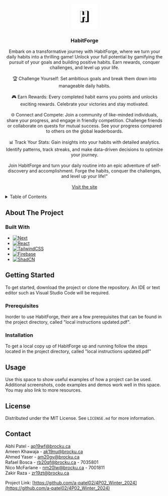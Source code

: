 <!-- PROJECT LOGO -->
<br />
<div align="center">
  <a href="https://habitforge.ca">
    <img src="images/Icon.png" alt="Logo" height="80">
  </a>

<h3 align="center">HabitForge</h3>

  <p align="center">
    Embark on a transformative journey with HabitForge, where we turn your daily habits into a thrilling game! Unlock your full potential by gamifying the pursuit of your goals and building positive habits. Earn rewards, conquer challenges, and level up your life.
    <br />
    <br />
    🏆 Challenge Yourself: Set ambitious goals and break them down into manageable daily habits.
    <br /> 
    <br />
    🎮 Earn Rewards: Every completed habit earns you points and unlocks exciting rewards. Celebrate your victories and stay motivated.
    <br />
    <br />
    🌐 Connect and Compete: Join a community of like-minded individuals, share your progress, and engage in friendly competition. Challenge friends or collaborate on quests for mutual success. See your progress compared to others on the global leaderboards.
    <br />
    <br />
    📊 Track Your Stats: Gain insights into your habits with detailed analytics. Identify patterns, track streaks, and make data-driven decisions to optimize your journey.
    <br />
    <br />
    Join HabitForge and turn your daily routine into an epic adventure of self-discovery and accomplishment. Forge the habits, conquer the challenges, and level up your life!"
    <br />
    <br />
    <a href="https://habitforge.ca">Visit the site</a>
  </p>
</div>

<!-- TABLE OF CONTENTS -->
<details>
  <summary>Table of Contents</summary>
  <ol>
    <li>
      <a href="#about-the-project">About The Project</a>
      <ul>
        <li><a href="#built-with">Built With</a></li>
      </ul>
    </li>
    <li>
      <a href="#getting-started">Getting Started</a>
      <ul>
        <li><a href="#prerequisites">Prerequisites</a></li>
        <li><a href="#installation">Installation</a></li>
      </ul>
    </li>
    <li><a href="#usage">Usage</a></li>
    <li><a href="#license">License</a></li>
    <li><a href="#contact">Contact</a></li>
  </ol>
</details>

<!-- ABOUT THE PROJECT -->

## About The Project

<!-- Change the product screenshots -->
<!-- [![Product Name Screen Shot][product-screenshot]](https://example.com)-->

### Built With

- [![Next][Next.js]][Next-url]
- [![React][React.js]][React-url]
- [![TailwindCSS][TailwindCSS]][Tailwind-url]
- [![Firebase][Firebase]][Firebase-url]
- [![ShadCN][ShadCN]][ShadCN-url]

<!-- GETTING STARTED -->

## Getting Started

To get started, download the project or clone the repository. An IDE or text editor such as Visual Studio Code will be required.

### Prerequisites

Inorder to use HabitForge, their are a few prerequisites that can be found in the project directory, called "local instructions updated.pdf".

### Installation

To get a local copy up of HabitForge up and running follow the steps located in the project directory, called "local instructions updated.pdf" 

<!-- USAGE EXAMPLES -->

## Usage

Use this space to show useful examples of how a project can be used. Additional screenshots, code examples and demos work well in this space. You may also link to more resources.

<!-- LICENSE -->

## License

Distributed under the MIT License. See `LICENSE.md` for more information.

<!-- CONTACT -->

## Contact

Abhi Patel - ap19wf@brocku.ca
<br/>
Ameen Khawaja - ak19nu@brocku.ca
<br/>
Ahmed Yaser - am20gy@brocku.ca
<br/>
Rafael Bosca - rb20qf@brocku.ca - 7035801
<br/>
Nico McFarlane - nm20lw@brocku.ca - 7001811
<br/>
Zakir Raza - zr19zt@brocku.ca

Project Link: [https://github.com/a-patel02/4P02_Winter_2024](https://github.com/a-patel02/4P02_Winter_2024)



<!-- MARKDOWN LINKS & IMAGES -->
<!-- https://www.markdownguide.org/basic-syntax/#reference-style-links -->

[contributors-shield]: https://img.shields.io/github/contributors/a-patel02/4P02_Winter_2024.svg?style=for-the-badge
[contributors-url]: https://github.com/a-patel02/4P02_Winter_2024/graphs/contributors
[forks-shield]: https://img.shields.io/github/forks/a-patel02/4P02_Winter_2024.svg?style=for-the-badge
[forks-url]: https://github.com/a-patel02/4P02_Winter_2024/network/members
[stars-shield]: https://img.shields.io/github/stars/a-patel02/4P02_Winter_2024.svg?style=for-the-badge
[stars-url]: https://github.com/a-patel02/4P02_Winter_2024/stargazers
[issues-shield]: https://img.shields.io/github/issues/a-patel02/4P02_Winter_2024.svg?style=for-the-badge
[issues-url]: https://github.com/a-patel02/4P02_Winter_2024/issues
[license-shield]: https://img.shields.io/github/license/a-patel02/4P02_Winter_2024.svg?style=for-the-badge
[license-url]: https://github.com/a-patel02/4P02_Winter_2024/blob/master/LICENSE.txt
[linkedin-shield]: https://img.shields.io/badge/-LinkedIn-black.svg?style=for-the-badge&logo=linkedin&colorB=555
[linkedin-url]: https://linkedin.com/in/linkedin_username
[product-screenshot]: images/screenshot.png
[Next.js]: https://img.shields.io/badge/next.js-000000?style=for-the-badge&logo=nextdotjs&logoColor=white
[Next-url]: https://nextjs.org/
[React.js]: https://img.shields.io/badge/React-20232A?style=for-the-badge&logo=react&logoColor=61DAFB
[React-url]: https://reactjs.org/
[TailwindCSS]: https://img.shields.io/badge/TailwindCSS-20232A?style=for-the-badge&logo=tailwindcss&logoColor=06B6D4
[Tailwind-url]: https://tailwindcss.com
[Firebase]: https://img.shields.io/badge/Firebase-20232A?style=for-the-badge&logo=firebase&logoColor=FFCA28
[Firebase-url]: https://firebase.google.com
[ShadCN]: https://img.shields.io/badge/ShadCN-20232A?style=for-the-badge&logo=shadcnui&logoColor=white
[ShadCN-url]: https://ui.shadcn.com

